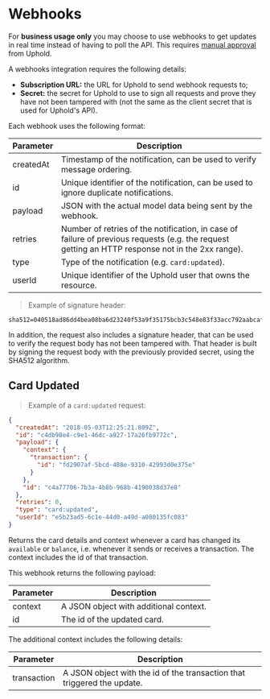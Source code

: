 # Webhooks

For **business usage only** you may choose to use webhooks to get updates in real time instead of having to poll the API.
This requires [manual approval](#support) from Uphold.

A webhooks integration requires the following details:

* **Subscription URL:** the URL for Uphold to send webhook requests to;
* **Secret:** the secret for Uphold to use to sign all requests and prove they have not been tampered with
  (not the same as the client secret that is used for Uphold's API).

Each webhook uses the following format:

Parameter | Description
----------|--------------------------------------------------------------------------------------
createdAt | Timestamp of the notification, can be used to verify message ordering.
id        | Unique identifier of the notification, can be used to ignore duplicate notifications.
payload   | JSON with the actual model data being sent by the webhook.
retries   | Number of retries of the notification, in case of failure of previous requests (e.g. the request getting an HTTP response not in the 2xx range).
type      | Type of the notification (e.g. `card:updated`).
userId    | Unique identifier of the Uphold user that owns the resource.

> Example of signature header:

```
sha512=040518ad86dd4bea08ba6d23240f53a9f35175bcb3c548e83f33acc792aabcafe29954f92b0e1d6ede9192c851b3ba0768f760f516e168c7b318a17d2714bf52
```

In addition, the request also includes a signature header, that can be used to verify the request body has not been tampered with.
That header is built by signing the request body with the previously provided secret, using the SHA512 algorithm.

## Card Updated

> Example of a `card:updated` request:

```json
{
  "createdAt": "2018-05-03T12:25:21.809Z",
  "id": "c4db98e4-c9e1-46dc-a927-17a26fb9772c",
  "payload": {
    "context": {
      "transaction": {
        "id": "fd2907af-5bcd-488e-9310-42993d0e375e"
      }
    },
    "id": "c4a77706-7b3a-4b8b-968b-4190038d37e8"
  },
  "retries": 0,
  "type": "card:updated",
  "userId": "e5b23ad5-6c1e-44d0-a49d-a080135fc083"
}

```

Returns the card details and context whenever a card has changed its `available` or `balance`, i.e. whenever it sends or receives a transaction.
The context includes the id of that transaction.

This webhook returns the following payload:

Parameter | Description
----------|---------------------------------------
context   | A JSON object with additional context.
id        | The id of the updated card.

The additional context includes the following details:

Parameter   | Description
------------|------------------------------------------------------------------------
transaction | A JSON object with the id of the transaction that triggered the update.
